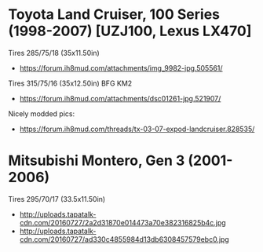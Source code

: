 <!-- TITLE: Sample Vehicles -->
<!-- SUBTITLE: A quick summary of Sample Vehicles -->

# Toyota Land Cruiser, 100 Series (1998-2007) [UZJ100, Lexus LX470]
Tires 285/75/18 (35x11.50in)
* https://forum.ih8mud.com/attachments/img_9982-jpg.505561/

Tires 315/75/16 (35x12.50in) BFG KM2
* https://forum.ih8mud.com/attachments/dsc01261-jpg.521907/

Nicely modded pics:
* https://forum.ih8mud.com/threads/tx-03-07-expod-landcruiser.828535/
# Mitsubishi Montero, Gen 3 (2001-2006)
Tires 295/70/17 (33.5x11.50in)
* http://uploads.tapatalk-cdn.com/20160727/2a2d31870e014473a70e382316825b4c.jpg
* http://uploads.tapatalk-cdn.com/20160727/ad330c4855984d13db6308457579ebc0.jpg